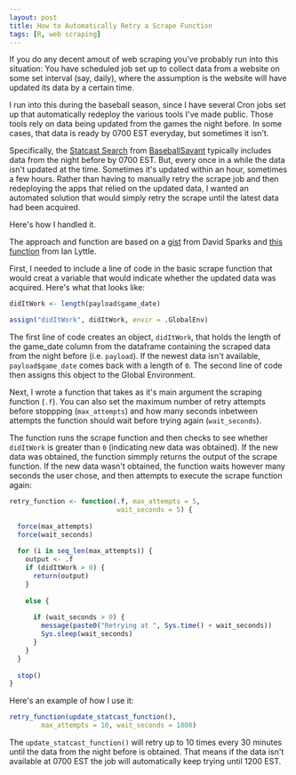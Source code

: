 ```yaml
---
layout: post
title: How to Automatically Retry a Scrape Function
tags: [R, web scraping]
---
```


If you do any decent amout of web scraping you've probably run into this situation: You have scheduled job set up to collect data from a website on some set interval (say, daily), where the assumption is the website will have updated its data by a certain time.

I run into this during the baseball season, since I have several Cron jobs set up that automatically redeploy the various tools I've made public. Those tools rely on data being updated from the games the night before. In some cases, that data is ready by 0700 EST everyday, but sometimes it isn't. 

Specifically, the [Statcast Search](https://baseballsavant.mlb.com/statcast_search) from [BaseballSavant](https://baseballsavant.mlb.com) typically includes data from the night before by 0700 EST. But, every once in a while the data isn't updated at the time. Sometimes it's updated within an hour, sometimes a few hours. Rather than having to manually retry the scrape job and then redeploying the apps that relied on the updated data, I wanted an automated solution that would simply retry the scrape until the latest data had been acquired.

Here's how I handled it.

The approach and function are based on a [gist](https://gist.github.com/dsparks/61428941c521f31439b7483a957e4063) from David Sparks and [this function](https://github.com/ijlyttle/warrenr/blob/master/R/persistently.R) from Ian Lyttle.

First, I needed to include a line of code in the basic scrape function that would creat a variable that would indicate whether the updated data was acquired. Here's what that looks like:

```r
didItWork <- length(payload$game_date)

assign("didItWork", didItWork, envir = .GlobalEnv)
```

The first line of code creates an object, `didItWork`, that holds the length of the game_date column from the dataframe containing the scraped data from the night before (i.e. `payload`). If the newest data isn't available, `payload$game_date` comes back with a length of `0`. The second line of code then assigns this object to the Global Environment.

Next, I wrote a function that takes as it's main argument the scraping function (`.f`). You can also set the maximum number of retry attempts before stoppping (`max_attempts`) and how many seconds inbetween attempts the function should wait before trying again (`wait_seconds`). 

The function runs the scrape function and then checks to see whether `didItWork` is greater than `0` (indicating new data was obtained). If the new data was obtained, the function simmply returns the output of the scrape function. If the new data wasn't obtained, the function waits however many seconds the user chose, and then attempts to execute the scrape function again:

```r
retry_function <- function(.f, max_attempts = 5,
                           wait_seconds = 5) {
  
  force(max_attempts)
  force(wait_seconds)
  
  for (i in seq_len(max_attempts)) {
    output <- .f
    if (didItWork > 0) {
      return(output)
    }
    
    else {
      
      if (wait_seconds > 0) {
        message(paste0("Retrying at ", Sys.time() + wait_seconds))
        Sys.sleep(wait_seconds)
      }
    }
  }
  
  stop()
}
```

Here's an example of how I use it:

```r
retry_function(update_statcast_function(), 
        max_attempts = 10, wait_seconds = 1800)  
```
The `update_statcast_function()` will retry up to 10 times every 30 minutes until the data from the night before is obtained. That means if the data isn't available at 0700 EST the job will automatically keep trying until 1200 EST. 